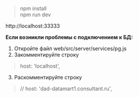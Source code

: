 > npm install  
npm run dev

http://localhost:33333

**Если возникли проблемы с подключением к БД:**  
1. Откройте файл web/src/server/services/pg.js 
2. Закомментируйте строку
  > host: 'localhost',

3. Раскомментируйте строку
  > // host: 'dad-datamart1.consultant.ru',